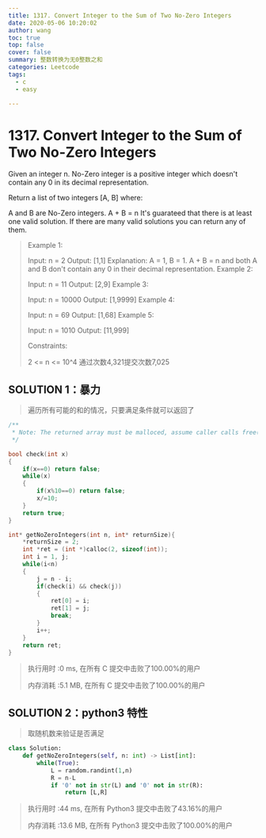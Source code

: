 ```yaml
---
title: 1317. Convert Integer to the Sum of Two No-Zero Integers
date: 2020-05-06 10:20:02
author: wang
toc: true
top: false
cover: false
summary: 整数转换为无0整数之和
categories: Leetcode
tags:
  - c
  - easy

---
```


# 1317. Convert Integer to the Sum of Two No-Zero Integers

Given an integer n. No-Zero integer is a positive integer which doesn't contain any 0 in its decimal representation.

Return a list of two integers [A, B] where:

A and B are No-Zero integers.
A + B = n
It's guarateed that there is at least one valid solution. If there are many valid solutions you can return any of them.

 

> Example 1:
>
> Input: n = 2
> Output: [1,1]
> Explanation: A = 1, B = 1. A + B = n and both A and B don't contain any 0 in their decimal representation.
> Example 2:
> 
> Input: n = 11
> Output: [2,9]
> Example 3:
> 
>Input: n = 10000
> Output: [1,9999]
> Example 4:
> 
> Input: n = 69
> Output: [1,68]
> Example 5:
> 
>Input: n = 1010
>Output: [11,999]
> 
>
> Constraints:
> 
> 2 <= n <= 10^4
> 通过次数4,321提交次数7,025
> 
> 



## SOLUTION 1：暴力

> 遍历所有可能的和的情况，只要满足条件就可以返回了

```c
/**
 * Note: The returned array must be malloced, assume caller calls free().
 */

bool check(int x)
{
    if(x==0) return false;
    while(x)
    {
        if(x%10==0) return false;
        x/=10;
    }
    return true;
}

int* getNoZeroIntegers(int n, int* returnSize){
    *returnSize = 2;
    int *ret = (int *)calloc(2, sizeof(int));
    int i = 1, j;
    while(i<n)
    {
        j = n - i;
        if(check(i) && check(j))
        {
            ret[0] = i;
            ret[1] = j;
            break;
        }
        i++;
    }
    return ret;
}
```

> 执行用时 :0 ms, 在所有 C 提交中击败了100.00%的用户
>
> 内存消耗 :5.1 MB, 在所有 C 提交中击败了100.00%的用户

## SOLUTION 2：python3 特性

> 取随机数来验证是否满足

```python
class Solution:
    def getNoZeroIntegers(self, n: int) -> List[int]:
        while(True):
            L = random.randint(1,n)
            R = n-L
            if '0' not in str(L) and '0' not in str(R):
                return [L,R]

```

> 执行用时 :44 ms, 在所有 Python3 提交中击败了43.16%的用户
>
> 内存消耗 :13.6 MB, 在所有 Python3 提交中击败了100.00%的用户

